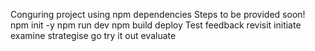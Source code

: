 Conguring project using npm dependencies
Steps to be provided soon!
npm init -y
npm run dev
npm build
deploy
Test
feedback
revisit
initiate
examine
strategise
go
try it out
evaluate
